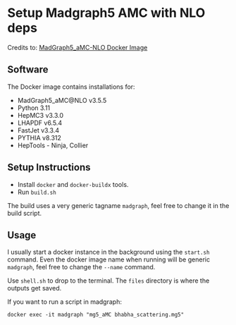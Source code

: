# Setup Madgraph5 AMC with NLO deps

Credits to: [MadGraph5_aMC-NLO Docker Image](https://github.com/scailfin/MadGraph5_aMC-NLO)

## Software

The Docker image contains installations for:

- MadGraph5\_aMC@NLO v3.5.5
- Python 3.11
- HepMC3 v3.3.0
- LHAPDF v6.5.4
- FastJet v3.3.4
- PYTHIA v8.312
- HepTools - Ninja, Collier


## Setup Instructions 

- Install `docker` and `docker-buildx` tools. 
- Run `build.sh`

The build uses a very generic tagname `madgraph`, feel free to change it in the
build script.

## Usage

I usually start a docker instance in the background using the `start.sh` command.
Even the docker image name when running will be generic `madgraph`, feel free to
change the `--name` command.

Use `shell.sh` to drop to the terminal. The `files` directory is where the
outputs get saved.

If you want to run a script in madgraph:

```{.sh}
docker exec -it madgraph "mg5_aMC bhabha_scattering.mg5"
```

